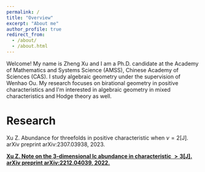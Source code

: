 ```yaml
---
permalink: /
title: "Overview"
excerpt: "About me"
author_profile: true
redirect_from: 
  - /about/
  - /about.html
---
```


Welcome! My name is Zheng Xu and I am a Ph.D. candidate at the Academy of Mathematics and Systems Science (AMSS), Chinese Academy of Sciences (CAS). I study algebraic geometry under the supervision of Wenhao Ou.
My research focuses on birational geometry in positive characteristics and I'm interested in algebraic geometry in mixed characteristics and Hodge theory as well. 

Research
======

Xu Z. Abundance for threefolds in positive characteristic when $\nu= 2$[J]. arXiv preprint arXiv:2307.03938, 2023.<strong><a href="https://arxiv.org/abs/2307.03938">


Xu Z. Note on the 3-dimensional lc abundance in characteristic $> 3$[J]. arXiv preprint arXiv:2212.04039, 2022.<strong><a href="https://arxiv.org/abs/2212.04039">






